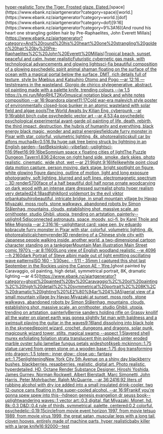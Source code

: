 [hyper-realistic Tony the Tiger. Frosted glaze. Elated.](https://www.ebank.nz/aiartgenerator?category=hyper-realistic%20Tony%20the%20Tiger.%20Frosted%20glaze.%20Elated.)[space](https://www.ebank.nz/aiartgenerator?category=space)[world.](https://www.ebank.nz/aiartgenerator?category=world.)[dof](https://www.ebank.nz/aiartgenerator?category=dof)[9:16](https://www.ebank.nz/aiartgenerator?category=9%3A16)[And round his heart one strangling golden hair by Pre-Raphaelites, John Everett Millais](https://www.ebank.nz/aiartgenerator?category=And%20round%20his%20heart%20one%20strangling%20golden%20hair%20by%20Pre-Raphaelites%2C%20John%20Everett%20Millais)[Tropical beach, sunset, peaceful and calm, hyper realistic](https://www.ebank.nz/aiartgenerator?category=Tropical%20beach%2C%20sunset%2C%20peaceful%20and%20calm%2C%20hyper%20realistic)[Futuristic cybernetic gas mask, with technological advancements and glowing lights](https://www.ebank.nz/aiartgenerator?category=Futuristic%20cybernetic%20gas%20mask%2C%20with%20technological%20advancements%20and%20glowing%20lights)[sci-fi](https://www.ebank.nz/aiartgenerator?category=sci-fi)[a beautiful composition of a glowing psychedelic spirit animal shaman floating on the surface of the ocean with a magical portal below the surface, DMT,  rich details full of texture, style by Mœbius and Katsuhiro Otomo and Pogo —ar 12:16 —test](https://www.ebank.nz/aiartgenerator?category=a%20beautiful%20composition%20of%20a%20glowing%20psychedelic%20spirit%20animal%20shaman%20floating%20on%20the%20surface%20of%20the%20ocean%20with%20a%20magical%20portal%20below%20the%20surface%2C%20DMT%2C%20%20rich%20details%20full%20of%20texture%2C%20style%20by%20M%C5%93bius%20and%20Katsuhiro%20Otomo%20and%20Pogo%20%E2%80%94ar%2012%3A16%20%E2%80%94test)[streams in the wasteland, Giorgio de chirico style](https://www.ebank.nz/aiartgenerator?category=streams%20in%20the%20wasteland%2C%20Giorgio%20de%20chirico%20style)[generative, abstract, oil painting made with a palette knife, trending colours --iw 1.5 <https://s.mj.run/MgnRHLT2Kv0>](https://www.ebank.nz/aiartgenerator?category=generative%2C%20abstract%2C%20oil%20painting%20made%20with%20a%20palette%20knife%2C%20trending%20colours%20--iw%201.5%20%3Chttps%3A//s.mj.run/MgnRHLT2Kv0%3E)[musical notation black and white notes composition  --ar 16:9](https://www.ebank.nz/aiartgenerator?category=musical%20notation%20black%20and%20white%20notes%20composition%20%20--ar%2016%3A9)[pandora planet](https://www.ebank.nz/aiartgenerator?category=pandora%20planet)[11:17](https://www.ebank.nz/aiartgenerator?category=11%3A17)[Cold war-era malevich style poster of environmentally closed-loop bunker in an atomic wasteland with solar field and algae pools](https://www.ebank.nz/aiartgenerator?category=Cold%20war-era%20malevich%20style%20poster%20of%20environmentally%20closed-loop%20bunker%20in%20an%20atomic%20wasteland%20with%20solar%20field%20and%20algae%20pools)[The World Awaits by Kilian Eng, cyberpunk --ar 9:16](https://www.ebank.nz/aiartgenerator?category=The%20World%20Awaits%20by%20Kilian%20Eng%2C%20cyberpunk%20--ar%209%3A16)[rabbit birch cube psychedelic vector art --ar 4:5](https://www.ebank.nz/aiartgenerator?category=rabbit%20birch%20cube%20psychedelic%20vector%20art%20--ar%204%3A5)[3:4](https://www.ebank.nz/aiartgenerator?category=3%3A4)[a psychedelic psychological experimental avant-garde oil painting of life, death, rebirth, the third impact, destruction, the hubris of humanity and everything, black energy black magic, wonder and astral energies](https://www.ebank.nz/aiartgenerator?category=a%20psychedelic%20psychological%20experimental%20avant-garde%20oil%20painting%20of%20life%2C%20death%2C%20rebirth%2C%20the%20third%20impact%2C%20destruction%2C%20the%20hubris%20of%20humanity%20and%20everything%2C%20black%20energy%20black%20magic%2C%20wonder%20and%20astral%20energies)[field](https://www.ebank.nz/aiartgenerator?category=field)[cute furry monster in Pixar with star, colorful, volumetric lighting, 4k, photorealistic](https://www.ebank.nz/aiartgenerator?category=cute%20furry%20monster%20in%20Pixar%20with%20star%2C%20colorful%2C%20volumetric%20lighting%2C%204k%2C%20photorealistic)[skull car by alfons mucha](https://www.ebank.nz/aiartgenerator?category=skull%20car%20by%20alfons%20mucha)[4k](https://www.ebank.nz/aiartgenerator?category=4k)[<0.5](https://www.ebank.nz/aiartgenerator?category=%3C0.5)[16.9](https://www.ebank.nz/aiartgenerator?category=16.9)[a huge oak tree being struck by lightning in an English garden](https://www.ebank.nz/aiartgenerator?category=a%20huge%20oak%20tree%20being%20struck%20by%20lightning%20in%20an%20English%20garden)[--fast](https://www.ebank.nz/aiartgenerator?category=--fast)[Beksinkski](https://www.ebank.nz/aiartgenerator?category=Beksinkski)[--vibefast](https://www.ebank.nz/aiartgenerator?category=--vibefast)[--uplight](https://www.ebank.nz/aiartgenerator?category=--uplight)[sci-fi](https://www.ebank.nz/aiartgenerator?category=sci-fi)[16:9](https://www.ebank.nz/aiartgenerator?category=16%3A9)[feet](https://www.ebank.nz/aiartgenerator?category=feet)[16:9](https://www.ebank.nz/aiartgenerator?category=16%3A9)[9:16](https://www.ebank.nz/aiartgenerator?category=9%3A16)[be](https://www.ebank.nz/aiartgenerator?category=be)[Somnium space x floating cities of light](https://www.ebank.nz/aiartgenerator?category=Somnium%20space%20x%20floating%20cities%20of%20light)[The Puzzle Dungeon Tavern](https://www.ebank.nz/aiartgenerator?category=The%20Puzzle%20Dungeon%20Tavern)[1.8](https://www.ebank.nz/aiartgenerator?category=1.8)[36:24](https://www.ebank.nz/aiartgenerator?category=36%3A24)[crow on right hand side, smoke, dark skies, photo realistic, cinematic, wide shot, wet —ar 21:9](https://www.ebank.nz/aiartgenerator?category=crow%20on%20right%20hand%20side%2C%20smoke%2C%20dark%20skies%2C%20photo%20realistic%2C%20cinematic%2C%20wide%20shot%2C%20wet%20%E2%80%94ar%2021%3A9)[light,](https://www.ebank.nz/aiartgenerator?category=light%2C)[9:16](https://www.ebank.nz/aiartgenerator?category=9%3A16)[lifelike](https://www.ebank.nz/aiartgenerator?category=lifelike)[white point cloud data motion capture, person moving, dark stage, bright spotlight on figure, white glowing figure dancing, outline of motion, light and long exposure photography, soft lighting, blurred and soft lines, electromagnetic spectrum :: 3D render](https://www.ebank.nz/aiartgenerator?category=white%20point%20cloud%20data%20motion%20capture%2C%20person%20moving%2C%20dark%20stage%2C%20bright%20spotlight%20on%20figure%2C%20white%20glowing%20figure%20dancing%2C%20outline%20of%20motion%2C%20light%20and%20long%20exposure%20photography%2C%20soft%20lighting%2C%20blurred%20and%20soft%20lines%2C%20electromagnetic%20spectrum%20%3A%3A%203D%20render)[5700](https://www.ebank.nz/aiartgenerator?category=5700)[face of a half beautiful doll half norse ornate woodcarving on dark wood with an intense stare dressed  surrealist photo hyper realism very detailed](https://www.ebank.nz/aiartgenerator?category=face%20of%20a%20half%20beautiful%20doll%20half%20norse%20ornate%20woodcarving%20on%20dark%20wood%20with%20an%20intense%20stare%20dressed%20%20surrealist%20photo%20hyper%20realism%20very%20detailed)[24:18](https://www.ebank.nz/aiartgenerator?category=24%3A18)[asdfghjkl](https://www.ebank.nz/aiartgenerator?category=asdfghjkl)[lord voldemort by the evil viktor orban](https://www.ebank.nz/aiartgenerator?category=lord%20voldemort%20by%20the%20evil%20viktor%20orban)[katsuhiro](https://www.ebank.nz/aiartgenerator?category=katsuhiro)[beautiful, intricate bridge, in small mountain village by Hayao Miyazaki, moss roofs, stone walkways, abandoned robots by Simon Stålenhag, mountains, clouds, establishing shot, massive scale, an ornithopter, studio Ghibli, utopia, trending on artstation, painterly](https://www.ebank.nz/aiartgenerator?category=beautiful%2C%20intricate%20bridge%2C%20in%20small%20mountain%20village%20by%20Hayao%20Miyazaki%2C%20moss%20roofs%2C%20stone%20walkways%2C%20abandoned%20robots%20by%20Simon%20St%C3%A5lenhag%2C%20mountains%2C%20clouds%2C%20establishing%20shot%2C%20massive%20scale%2C%20an%20ornithopter%2C%20studio%20Ghibli%2C%20utopia%2C%20trending%20on%20artstation%2C%20painterly)[](https://www.ebank.nz/aiartgenerator?category=)[--uplight](https://www.ebank.nz/aiartgenerator?category=--uplight)[4:5](https://www.ebank.nz/aiartgenerator?category=4%3A5)[disconnected astronauts, space, moody, sci-fi, by Karel Thole and Mike Mignola --ar 2:3](https://www.ebank.nz/aiartgenerator?category=disconnected%20astronauts%2C%20space%2C%20moody%2C%20sci-fi%2C%20by%20Karel%20Thole%20and%20Mike%20Mignola%20--ar%202%3A3)[16:16](https://www.ebank.nz/aiartgenerator?category=16%3A16)[--uplight](https://www.ebank.nz/aiartgenerator?category=--uplight)[tarot card: vape pen, by eduardo kobra](https://www.ebank.nz/aiartgenerator?category=tarot%20card%3A%20vape%20pen%2C%20by%20eduardo%20kobra)[cute furry monster in Pixar with star, colorful, volumetric lighting, 4k, photorealistic](https://www.ebank.nz/aiartgenerator?category=cute%20furry%20monster%20in%20Pixar%20with%20star%2C%20colorful%2C%20volumetric%20lighting%2C%204k%2C%20photorealistic)[alchemy](https://www.ebank.nz/aiartgenerator?category=alchemy)[render](https://www.ebank.nz/aiartgenerator?category=render)[3D rendering of a Chinese style city with Japanese people walking inside, another world, a two-dimensional cartoon character standing on a tank](https://www.ebank.nz/aiartgenerator?category=3D%20rendering%20of%20a%20Chinese%20style%20city%20with%20Japanese%20people%20walking%20inside%2C%20another%20world%2C%20a%20two-dimensional%20cartoon%20character%20standing%20on%20a%20tank)[giger](https://www.ebank.nz/aiartgenerator?category=giger)[Mountain Man illustration Main Street comic 1970’s --ar 8:11](https://www.ebank.nz/aiartgenerator?category=Mountain%20Man%20illustration%20Main%20Street%20comic%201970%E2%80%99s%20--ar%208%3A11)[600](https://www.ebank.nz/aiartgenerator?category=600)[Long view of English woodland realistic    --w 4096  --h 2160](https://www.ebank.nz/aiartgenerator?category=Long%20view%20of%20English%20woodland%20realistic%20%20%20%20--w%204096%20%20--h%202160)[dark Portrait of Steve albini made out of light emitting oscillating wave patterns](https://www.ebank.nz/aiartgenerator?category=dark%20Portrait%20of%20Steve%20albini%20made%20out%20of%20light%20emitting%20oscillating%20wave%20patterns)[ISO 160 - 1/30sec. - f/11 - 35mm  I captured this shot last September in the Rockies  using the Canon AE - 1](https://www.ebank.nz/aiartgenerator?category=ISO%20160%20-%201/30sec.%20-%20f/11%20-%2035mm%20%20I%20captured%20this%20shot%20last%20September%20in%20the%20Rockies%20%20using%20the%20Canon%20AE%20-%201)[fire.](https://www.ebank.nz/aiartgenerator?category=fire.)[ghost painted by Caravaggio, oil painting, high detail, symmetrical portrait, 8K, dramatic lighting —ar 4:5](https://www.ebank.nz/aiartgenerator?category=ghost%20painted%20by%20Caravaggio%2C%20oil%20painting%2C%20high%20detail%2C%20symmetrical%20portrait%2C%208K%2C%20dramatic%20lighting%20%E2%80%94ar%204%3A5)[aerial view of a small mountain village by Hayao Miyazaki at sunset, moss roofs, stone walkways, abandoned robots by Simon Stålenhag, mountains, clouds, establishing shot, massive scale, an ornithopter, studio Ghibli, utopia, trending on artstation, painterly](https://www.ebank.nz/aiartgenerator?category=aerial%20view%20of%20a%20small%20mountain%20village%20by%20Hayao%20Miyazaki%20at%20sunset%2C%20moss%20roofs%2C%20stone%20walkways%2C%20abandoned%20robots%20by%20Simon%20St%C3%A5lenhag%2C%20mountains%2C%20clouds%2C%20establishing%20shot%2C%20massive%20scale%2C%20an%20ornithopter%2C%20studio%20Ghibli%2C%20utopia%2C%20trending%20on%20artstation%2C%20painterly)[Bernie sanders holding rifle on Grassy knoll](https://www.ebank.nz/aiartgenerator?category=Bernie%20sanders%20holding%20rifle%20on%20Grassy%20knoll)[if all the water on planet earth was gone](https://www.ebank.nz/aiartgenerator?category=if%20all%20the%20water%20on%20planet%20earth%20was%20gone)[a slightly fat man with baldness and a swimsuit playing the guitar in the waves](https://www.ebank.nz/aiartgenerator?category=a%20slightly%20fat%20man%20with%20baldness%20and%20a%20swimsuit%20playing%20the%20guitar%20in%20the%20waves)[9:16](https://www.ebank.nz/aiartgenerator?category=9%3A16)[land dissolving into black hole in the sky](https://www.ebank.nz/aiartgenerator?category=land%20dissolving%20into%20black%20hole%20in%20the%20sky)[needlepoint wizard, crochet, dungeons and dragons, solar punk, magic](https://www.ebank.nz/aiartgenerator?category=needlepoint%20wizard%2C%20crochet%2C%20dungeons%20and%20dragons%2C%20solar%20punk%2C%20magic)[punk wizard tower, stilts, magical swamp --aspect 1:5](https://www.ebank.nz/aiartgenerator?category=punk%20wizard%20tower%2C%20stilts%2C%20magical%20swamp%20--aspect%201%3A5)[layered shell murex exfoliating foliation strata translucent thin polished sinter eroded marble oyster tulip lamellae fungus petals wideshot](https://www.ebank.nz/aiartgenerator?category=layered%20shell%20murex%20exfoliating%20foliation%20strata%20translucent%20thin%20polished%20sinter%20eroded%20marble%20oyster%20tulip%20lamellae%20fungus%20petals%20wideshot)[4k](https://www.ebank.nz/aiartgenerator?category=4k)[seb mckinnon::1.75 statue carved from green stone on a wooden base::1.75 dog transforming into dragon::1.5 totem:: inner glow:: close up:: fantasy art::1.75](https://www.ebank.nz/aiartgenerator?category=seb%20mckinnon%3A%3A1.75%20statue%20carved%20from%20green%20stone%20on%20a%20wooden%20base%3A%3A1.75%20dog%20transforming%20into%20dragon%3A%3A1.5%20totem%3A%3A%20inner%20glow%3A%3A%20close%20up%3A%3A%20fantasy%20art%3A%3A1.75)[enlightening](https://www.ebank.nz/aiartgenerator?category=enlightening)[New York City 5th Avenue on a shiny day blackberry bushes, blackberries, resapberries. realistic, digital art. Photo realistic, hyperdetailed, HD, Octane Render Substance Designer. Hiroshi Yoshida, James Gurney, Norman Rockwell, Albert Bierstadt, Marc Simonetti, John Harris, Peter Mohrbacher, Ralph McQuarrie. --ar 36:24](https://www.ebank.nz/aiartgenerator?category=New%20York%20City%205th%20Avenue%20on%20a%20shiny%20day%20blackberry%20bushes%2C%20blackberries%2C%20resapberries.%20realistic%2C%20digital%20art.%20Photo%20realistic%2C%20hyperdetailed%2C%20HD%2C%20Octane%20Render%20Substance%20Designer.%20Hiroshi%20Yoshida%2C%20James%20Gurney%2C%20Norman%20Rockwell%2C%20Albert%20Bierstadt%2C%20Marc%20Simonetti%2C%20John%20Harris%2C%20Peter%20Mohrbacher%2C%20Ralph%20McQuarrie.%20--ar%2036%3A24)[16:9](https://www.ebank.nz/aiartgenerator?category=16%3A9)[2 liters of rubbing alcohol with dry ice added into a small insulated drink-cooler.  two 12-ounce cans floating in the super-cooled alcohol.  --ar 16:9](https://www.ebank.nz/aiartgenerator?category=2%20liters%20of%20rubbing%20alcohol%20with%20dry%20ice%20added%20into%20a%20small%20insulated%20drink-cooler.%20%20two%2012-ounce%20cans%20floating%20in%20the%20super-cooled%20alcohol.%20%20--ar%2016%3A9)[Frank](https://www.ebank.nz/aiartgenerator?category=Frank)[if you're gonna spew  spew into this](https://www.ebank.nz/aiartgenerator?category=if%20you%27re%20gonna%20spew%20%20spew%20into%20this)[--hd](https://www.ebank.nz/aiartgenerator?category=--hd)[neon genesis evangelion dr seuss book](https://www.ebank.nz/aiartgenerator?category=neon%20genesis%20evangelion%20dr%20seuss%20book)[--uplight](https://www.ebank.nz/aiartgenerator?category=--uplight)[wandering waves::1 vector art::0.3 digital, flat Miyazaki, Monet, hd, 8k::0.3 D&D::0.4 rule of thirds, symmetrical, palette, centered:0.2 colorful, psychedelic::0.1](https://www.ebank.nz/aiartgenerator?category=wandering%20waves%3A%3A1%20vector%20art%3A%3A0.3%20digital%2C%20flat%20Miyazaki%2C%20Monet%2C%20hd%2C%208k%3A%3A0.3%20D%26D%3A%3A0.4%20rule%20of%20thirds%2C%20symmetrical%2C%20palette%2C%20centered%3A0.2%20colorful%2C%20psychedelic%3A%3A0.1)[9:15](https://www.ebank.nz/aiartgenerator?category=9%3A15)[circle](https://www.ebank.nz/aiartgenerator?category=circle)[from movie event horizon 1997, from movie tetsuo 1989, from movie virus 1999, the great satan, muscular legs with a long tail, cloven hooves, entirely made of machine parts, hyper realistic](https://www.ebank.nz/aiartgenerator?category=from%20movie%20event%20horizon%201997%2C%20from%20movie%20tetsuo%201989%2C%20from%20movie%20virus%201999%2C%20the%20great%20satan%2C%20muscular%20legs%20with%20a%20long%20tail%2C%20cloven%20hooves%2C%20entirely%20made%20of%20machine%20parts%2C%20hyper%20realistic)[baby killer with a large knife](https://www.ebank.nz/aiartgenerator?category=baby%20killer%20with%20a%20large%20knife)[16:9](https://www.ebank.nz/aiartgenerator?category=16%3A9)[2000](https://www.ebank.nz/aiartgenerator?category=2000)[--test](https://www.ebank.nz/aiartgenerator?category=--test)